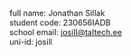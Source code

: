 full name: Jonathan Sillak  
student code: 230656IADB  
school email: josill@taltech.ee  
uni-id: josill  
